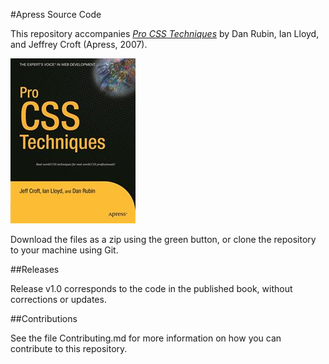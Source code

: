 #Apress Source Code

This repository accompanies [*Pro CSS Techniques*](http://www.apress.com/9781590597323) by Dan Rubin, Ian Lloyd, and Jeffrey Croft (Apress, 2007).

![Cover image](9781590597323.jpg)

Download the files as a zip using the green button, or clone the repository to your machine using Git.

##Releases

Release v1.0 corresponds to the code in the published book, without corrections or updates.

##Contributions

See the file Contributing.md for more information on how you can contribute to this repository.
